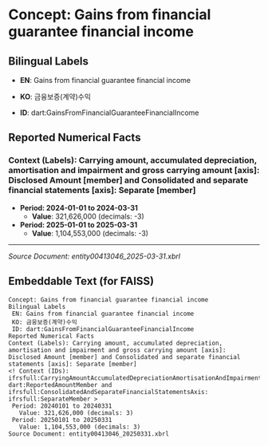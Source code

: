 # Concept: Gains from financial guarantee financial income

## Bilingual Labels
- **EN**: Gains from financial guarantee financial income
- **KO**: 금융보증(계약)수익

- **ID**: dart:GainsFromFinancialGuaranteeFinancialIncome

## Reported Numerical Facts

### **Context (Labels): Carrying amount, accumulated depreciation, amortisation and impairment and gross carrying amount [axis]: Disclosed Amount [member] and Consolidated and separate financial statements [axis]: Separate [member]**
<!-- Context (IDs): ifrs-full:CarryingAmountAccumulatedDepreciationAmortisationAndImpairmentAndGrossCarryingAmountAxis: dart:ReportedAmountMember and ifrs-full:ConsolidatedAndSeparateFinancialStatementsAxis: ifrs-full:SeparateMember -->
- **Period: 2024-01-01 to 2024-03-31**
  - **Value**: 321,626,000 (decimals: -3)
- **Period: 2025-01-01 to 2025-03-31**
  - **Value**: 1,104,553,000 (decimals: -3)

---
*Source Document: entity00413046_2025-03-31.xbrl*
## Embeddable Text (for FAISS)
```text
Concept: Gains from financial guarantee financial income
Bilingual Labels
 EN: Gains from financial guarantee financial income
 KO: 금융보증(계약)수익
 ID: dart:GainsFromFinancialGuaranteeFinancialIncome
Reported Numerical Facts
Context (Labels): Carrying amount, accumulated depreciation, amortisation and impairment and gross carrying amount [axis]: Disclosed Amount [member] and Consolidated and separate financial statements [axis]: Separate [member]
<! Context (IDs): ifrsfull:CarryingAmountAccumulatedDepreciationAmortisationAndImpairmentAndGrossCarryingAmountAxis: dart:ReportedAmountMember and ifrsfull:ConsolidatedAndSeparateFinancialStatementsAxis: ifrsfull:SeparateMember >
 Period: 20240101 to 20240331
   Value: 321,626,000 (decimals: 3)
 Period: 20250101 to 20250331
   Value: 1,104,553,000 (decimals: 3)
Source Document: entity00413046_20250331.xbrl
```